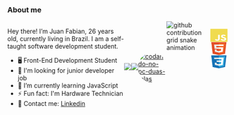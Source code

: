 ### About me
<div style="display: flex">
  <div align="left">
  <p>Hey there! I’m Juan Fabian, 26 years old, currently living in Brazil. I am a self-taught software development student.</p>
  
  - 🖥️ Front-End Development Student
  - 🔭 I'm looking for junior developer job
  - 🌱 I’m currently learning JavaScript
  - ⚡️ Fun fact: I'm Hardware Technician
  - 💌 Contact me: <a href="https://www.linkedin.com/in/juanfabianmarcal/">Linkedin</a>    
</div>

<div style="display: flex; justify-content: space-around; align-items: center;">
  <a href="https://github.com/DJFCoder">
    <img height="130em" src="https://github-readme-stats.vercel.app/api?username=djfcoder&show_icons=true&theme=aura_dark&include_all_commits=true&count_private=true"/>
  </a>
  <a href="https://github.com/DJFCoder?tab=repositories">
    <img height="130em" src="https://github-readme-stats.vercel.app/api/top-langs/?username=djfcoder&layout=compact&langs_count=7&theme=aura_dark"/>
  </a>
  <a href="https://djfcoder.github.io/first-project/">
    <img alt="codando-no-pc-duas-telas" style="border-radius: 50px;" height="130" src="https://media.giphy.com/media/v1.Y2lkPTc5MGI3NjExOWRjaDhtMWRtbm5mdzlneW1hODVnenZ2N2g1M2QxemFmdWV3bm0yeCZlcD12MV9pbnRlcm5hbF9naWZfYnlfaWQmY3Q9Zw/qgQUggAC3Pfv687qPC/giphy.gif">
  </a>
</div>
  <picture>
    <source media="(prefers-color-scheme: dark)" srcset="https://raw.githubusercontent.com/NotHiaki/NotHiaki/output/github-contribution-grid-snake-dark.svg">
    <source media="(prefers-color-scheme: light)" srcset="https://raw.githubusercontent.com/NotHiaki/NotHiaki/output/github-contribution-grid-snake.svg">
    <img alt="github contribution grid snake animation" src="https://raw.githubusercontent.com/NotHiaki/NotHiaki/output/github-contribution-grid-snake.svg" style="visibility:visible;max-width:100%;">
  </picture>
<div style="display: inline_block"><br>
  <img align="center" alt="DJF-Js" height="30" width="40" src="https://raw.githubusercontent.com/devicons/devicon/master/icons/javascript/javascript-plain.svg">
  <img align="center" alt="DJF-HTML" height="30" width="40" src="https://raw.githubusercontent.com/devicons/devicon/master/icons/html5/html5-original.svg">
  <img align="center" alt="DJF-CSS" height="30" width="40" src="https://raw.githubusercontent.com/devicons/devicon/master/icons/css3/css3-original.svg">
</div>

